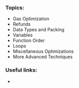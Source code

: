 ### Topics:
- Gas Optimization
- Refunds
- Data Types and Packing
- Variables
- Function Order
- Loops
- Miscellaneous Optimizations
- More Advanced Techniques

### Useful links:
- 